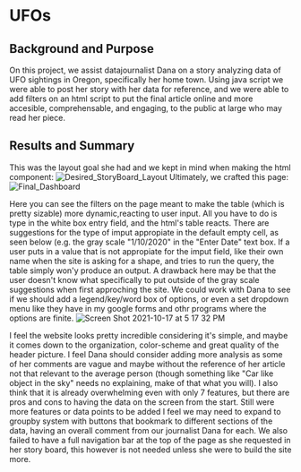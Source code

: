 # UFOs

## Background and Purpose
On this project, we assist datajournalist Dana on a story analyzing data of UFO sightings in Oregon, specifically her home town. Using java script we were able to post her story with her data for reference, and we were able to add filters on an html script to put the final article online and more accesible, comprehensable, and engaging, to the public at large who may read her piece.

## Results and Summary
This was the layout goal she had and we kept in mind when making the html component: 
![Desired_StoryBoard_Layout](https://user-images.githubusercontent.com/82982952/137645331-07feea1e-502c-482e-96d0-33636753ff39.png)
Ultimately, we crafted this page:
![Final_Dashboard](https://user-images.githubusercontent.com/82982952/137645336-3b6bd09a-1296-47ae-9f40-2995cdb4d09d.png)

Here you can see the filters on the page meant to make the table (which is pretty sizable) more dynamic,reacting to user input. All you have to do is type in the white box entry field, and the html's table reacts. There are suggestions for the type of imput appropiate in the default empty cell, as seen below (e.g. the gray scale "1/10/2020" in the "Enter Date" text box. If a user puts in a value that is not appropiate for the imput field, like their own name when the site is asking for a shape, and tries to run the query, the table simply won'y produce an output. A drawback here may be that the user doesn't know what specifically to put outside of the gray scale suggestions when first approching the site. We could work with Dana to see if we should add a legend/key/word box of options, or even a set dropdown menu like they have in my google forms and othr programs where the options are finite. 
![Screen Shot 2021-10-17 at 5 17 32 PM](https://user-images.githubusercontent.com/82982952/137645344-c5904d44-36c5-48d7-877c-5f921f2930dc.png)

I feel the website looks pretty incredible considering it's simple, and maybe it comes down to the organization, color-scheme and great quality of the header picture. I feel Dana should consider adding more analysis as some of her comments are vague and maybe without the reference of her article not that relevant to the average person (though something like "Car like object in the sky" needs no explaining, make of that what you will). I also think that it is already overwhelming even with only 7 features, but there are pros and cons to having the data on the screen from the start. Still were more features or data points to be added I feel we may need to expand to groupby system with buttons that bookmark to different sections of the data, having an overall comment from our journalist Dana for each.
We also failed to have a full navigation bar at the top of the page as she requested in her story board, this however is not needed unless she were to build the site more.
